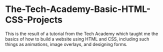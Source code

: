 # The-Tech-Academy-Basic-HTML-CSS-Projects

This is the result of a tutorial from the Tech Academy which taught me the basics of how to build a website using HTML and CSS, including such things as animations, image overlays, and designing forms.
